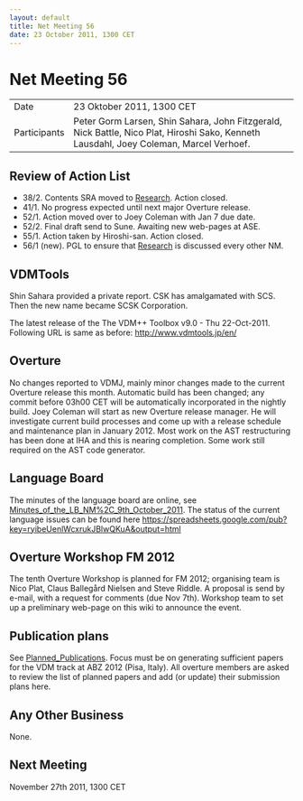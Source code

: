 ```yaml
---
layout: default
title: Net Meeting 56
date: 23 October 2011, 1300 CET
---
```


<script src="https://code.jquery.com/jquery-1.11.1.min.js">
</script>
<script src="/javascripts/edit.js"></script>
<script>setEditButonNm();</script>

# Net Meeting 56

|||
|---|---|
| Date | 23 Oktober 2011, 1300 CET |
| Participants | Peter Gorm Larsen, Shin Sahara, John Fitzgerald, Nick Battle, Nico Plat, Hiroshi Sako, Kenneth Lausdahl, Joey Coleman, Marcel Verhoef. |

Review of Action List
---------------------

-   38/2. Contents SRA moved to [Research](Research "wikilink"). Action
    closed.
-   41/1. No progress expected until next major Overture release.
-   52/1. Action moved over to Joey Coleman with Jan 7 due date.
-   52/2. Final draft send to Sune. Awaiting new web-pages at ASE.
-   55/1. Action taken by Hiroshi-san. Action closed.
-   56/1 (new). PGL to ensure that [Research](Research "wikilink") is
    discussed every other NM.

VDMTools
--------

Shin Sahara provided a private report. CSK has amalgamated with SCS.
Then the new name became SCSK Corporation.

The latest release of the The VDM++ Toolbox v9.0 - Thu 22-Oct-2011.
Following URL is same as before: <http://www.vdmtools.jp/en/>

Overture
--------

No changes reported to VDMJ, mainly minor changes made to the current
Overture release this month. Automatic build has been changed; any
commit before 03h00 CET will be automatically incorporated in the
nightly build. Joey Coleman will start as new Overture release manager.
He will investigate current build processes and come up with a release
schedule and maintenance plan in January 2012. Most work on the AST
restructuring has been done at IHA and this is nearing completion. Some
work still required on the AST code generator.

Language Board
--------------

The minutes of the language board are online, see
[Minutes\_of\_the\_LB\_NM%2C\_9th\_October\_2011](Minutes_of_the_LB_NM%2C_9th_October_2011 "wikilink").
The status of the current language issues can be found here
<https://spreadsheets.google.com/pub?key=ryibeUenlWcxrukJBlwQKuA&output=html>

Overture Workshop FM 2012
-------------------------

The tenth Overture Workshop is planned for FM 2012; organising team is
Nico Plat, Claus Ballegård Nielsen and Steve Riddle. A proposal is send
by e-mail, with a request for comments (due Nov 7th). Workshop team to
set up a preliminary web-page on this wiki to announce the event.

Publication plans
-----------------

See [Planned\_Publications](Planned_Publications "wikilink"). Focus must
be on generating sufficient papers for the VDM track at ABZ 2012 (Pisa,
Italy). All overture members are asked to review the list of planned
papers and add (or update) their submission plans here.

Any Other Business
------------------

None.

Next Meeting
------------

November 27th 2011, 1300 CET

   <div id="edit_page_div"></div>
